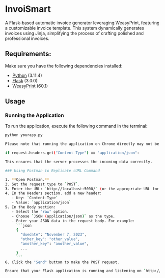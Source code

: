 # InvoiSmart

A Flask-based automatic invoice generator leveraging WeasyPrint, featuring a customizable invoice template. This system dynamically generates invoices using Jinja, simplifying the process of crafting polished and professional invoices.

## Requirements:

Make sure you have the following dependencies installed:

- [Python](https://www.python.org/) (3.11.4)
- [Flask](https://palletsprojects.com/p/flask/) (3.0.0)
- [WeasyPrint](https://weasyprint.readthedocs.io/) (60.1)

## Usage

### Running the Application

To run the application, execute the following command in the terminal:

```bash
python yourapp.py

Please note that running the application on Chrome directly may not be effective. Clients are required to send data in the form of JSON using the header:

if request.headers.get("Content-Type") == "application/json":

This ensures that the server processes the incoming data correctly.

### Using Postman to Replicate cURL Command

1. **Open Postman.**
2. Set the request type to `POST`.
3. Enter the URL: `http://localhost:5000/` (or the appropriate URL for your Flask application).
4. In the Headers section, add a new header:
   - Key: `Content-Type`
   - Value: `application/json`
5. In the Body section:
   - Select the "raw" option.
   - Choose `JSON (application/json)` as the type.
   - Enter your JSON data in the request body. For example:
     ```json
     {
       "duedate": "November 7, 2023",
       "other_key": "other_value",
       "another_key": "another_value",
       ...
     }
     ```
6. Click the "Send" button to make the POST request.

Ensure that your Flask application is running and listening on `http://localhost:5000/`. The data structure in the JSON body should match what your Flask application expects. Adjust the JSON data as needed based on your application's requirements.
